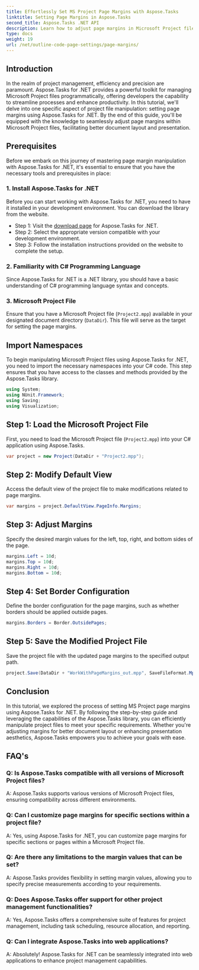 ```yaml
---
title: Effortlessly Set MS Project Page Margins with Aspose.Tasks  
linktitle: Setting Page Margins in Aspose.Tasks
second_title: Aspose.Tasks .NET API
description: Learn how to adjust page margins in Microsoft Project files using Aspose.Tasks for .NET. Enhance document layout and presentation with ease.
type: docs
weight: 19
url: /net/outline-code-page-settings/page-margins/
---
```

## Introduction
In the realm of project management, efficiency and precision are paramount. Aspose.Tasks for .NET provides a powerful toolkit for managing Microsoft Project files programmatically, offering developers the capability to streamline processes and enhance productivity. In this tutorial, we'll delve into one specific aspect of project file manipulation: setting page margins using Aspose.Tasks for .NET. By the end of this guide, you'll be equipped with the knowledge to seamlessly adjust page margins within Microsoft Project files, facilitating better document layout and presentation.
## Prerequisites
Before we embark on this journey of mastering page margin manipulation with Aspose.Tasks for .NET, it's essential to ensure that you have the necessary tools and prerequisites in place:
### 1. Install Aspose.Tasks for .NET
Before you can start working with Aspose.Tasks for .NET, you need to have it installed in your development environment. You can download the library from the website.
- Step 1: Visit the [download page](https://releases.aspose.com/tasks/net/) for Aspose.Tasks for .NET.
- Step 2: Select the appropriate version compatible with your development environment.
- Step 3: Follow the installation instructions provided on the website to complete the setup.
### 2. Familiarity with C# Programming Language
Since Aspose.Tasks for .NET is a .NET library, you should have a basic understanding of C# programming language syntax and concepts.
### 3. Microsoft Project File
Ensure that you have a Microsoft Project file (`Project2.mpp`) available in your designated document directory (`DataDir`). This file will serve as the target for setting the page margins.

## Import Namespaces
To begin manipulating Microsoft Project files using Aspose.Tasks for .NET, you need to import the necessary namespaces into your C# code. This step ensures that you have access to the classes and methods provided by the Aspose.Tasks library.

```csharp
using System;
using NUnit.Framework;
using Saving;
using Visualization;
```
## Step 1: Load the Microsoft Project File
First, you need to load the Microsoft Project file (`Project2.mpp`) into your C# application using Aspose.Tasks.
```csharp
var project = new Project(DataDir + "Project2.mpp");
```
## Step 2: Modify Default View
Access the default view of the project file to make modifications related to page margins.
```csharp
var margins = project.DefaultView.PageInfo.Margins;
```
## Step 3: Adjust Margins
Specify the desired margin values for the left, top, right, and bottom sides of the page.
```csharp
margins.Left = 10d;
margins.Top = 10d;
margins.Right = 10d;
margins.Bottom = 10d;
```
## Step 4: Set Border Configuration
Define the border configuration for the page margins, such as whether borders should be applied outside pages.
```csharp
margins.Borders = Border.OutsidePages;
```
## Step 5: Save the Modified Project File
Save the project file with the updated page margins to the specified output path.
```csharp
project.Save(DataDir + "WorkWithPageMargins_out.mpp", SaveFileFormat.Mpp);
```

## Conclusion
In this tutorial, we explored the process of setting MS Project page margins using Aspose.Tasks for .NET. By following the step-by-step guide and leveraging the capabilities of the Aspose.Tasks library, you can efficiently manipulate project files to meet your specific requirements. Whether you're adjusting margins for better document layout or enhancing presentation aesthetics, Aspose.Tasks empowers you to achieve your goals with ease.
## FAQ's
### Q: Is Aspose.Tasks compatible with all versions of Microsoft Project files?
A: Aspose.Tasks supports various versions of Microsoft Project files, ensuring compatibility across different environments.
### Q: Can I customize page margins for specific sections within a project file?
A: Yes, using Aspose.Tasks for .NET, you can customize page margins for specific sections or pages within a Microsoft Project file.
### Q: Are there any limitations to the margin values that can be set?
A: Aspose.Tasks provides flexibility in setting margin values, allowing you to specify precise measurements according to your requirements.
### Q: Does Aspose.Tasks offer support for other project management functionalities?
A: Yes, Aspose.Tasks offers a comprehensive suite of features for project management, including task scheduling, resource allocation, and reporting.
### Q: Can I integrate Aspose.Tasks into web applications?
A: Absolutely! Aspose.Tasks for .NET can be seamlessly integrated into web applications to enhance project management capabilities.
